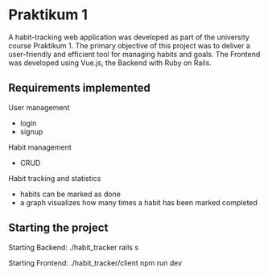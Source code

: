 # Praktikum 1

A habit-tracking web application was developed as part of the university course Praktikum 1. The primary objective of this project was to deliver a user-friendly and efficient tool for managing habits and goals.
The Frontend was developed using Vue.js, the Backend with Ruby on Rails.

## Requirements implemented

User management
- login
- signup

Habit management
- CRUD

Habit tracking and statistics
- habits can be marked as done
- a graph visualizes how many times a habit has been marked completed

## Starting the project

Starting Backend:
./habit_tracker rails s

Starting Frontend:
./habit_tracker/client npm run dev